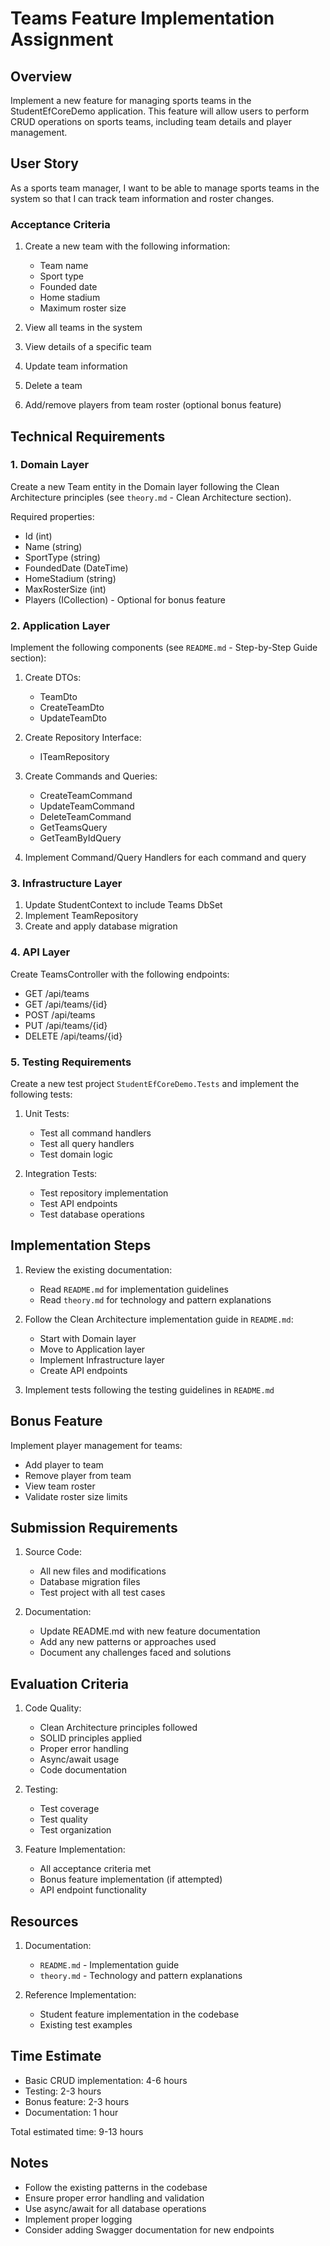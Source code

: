 # Teams Feature Implementation Assignment

## Overview
Implement a new feature for managing sports teams in the StudentEfCoreDemo application. This feature will allow users to perform CRUD operations on sports teams, including team details and player management.

## User Story
As a sports team manager, I want to be able to manage sports teams in the system so that I can track team information and roster changes.

### Acceptance Criteria
1. Create a new team with the following information:
   - Team name
   - Sport type
   - Founded date
   - Home stadium
   - Maximum roster size

2. View all teams in the system
3. View details of a specific team
4. Update team information
5. Delete a team
6. Add/remove players from team roster (optional bonus feature)

## Technical Requirements

### 1. Domain Layer
Create a new Team entity in the Domain layer following the Clean Architecture principles (see `theory.md` - Clean Architecture section).

Required properties:
- Id (int)
- Name (string)
- SportType (string)
- FoundedDate (DateTime)
- HomeStadium (string)
- MaxRosterSize (int)
- Players (ICollection<Player>) - Optional for bonus feature

### 2. Application Layer
Implement the following components (see `README.md` - Step-by-Step Guide section):

1. Create DTOs:
   - TeamDto
   - CreateTeamDto
   - UpdateTeamDto

2. Create Repository Interface:
   - ITeamRepository

3. Create Commands and Queries:
   - CreateTeamCommand
   - UpdateTeamCommand
   - DeleteTeamCommand
   - GetTeamsQuery
   - GetTeamByIdQuery

4. Implement Command/Query Handlers for each command and query

### 3. Infrastructure Layer
1. Update StudentContext to include Teams DbSet
2. Implement TeamRepository
3. Create and apply database migration

### 4. API Layer
Create TeamsController with the following endpoints:
- GET /api/teams
- GET /api/teams/{id}
- POST /api/teams
- PUT /api/teams/{id}
- DELETE /api/teams/{id}

### 5. Testing Requirements
Create a new test project `StudentEfCoreDemo.Tests` and implement the following tests:

1. Unit Tests:
   - Test all command handlers
   - Test all query handlers
   - Test domain logic

2. Integration Tests:
   - Test repository implementation
   - Test API endpoints
   - Test database operations

## Implementation Steps

1. Review the existing documentation:
   - Read `README.md` for implementation guidelines
   - Read `theory.md` for technology and pattern explanations

2. Follow the Clean Architecture implementation guide in `README.md`:
   - Start with Domain layer
   - Move to Application layer
   - Implement Infrastructure layer
   - Create API endpoints

3. Implement tests following the testing guidelines in `README.md`

## Bonus Feature
Implement player management for teams:
- Add player to team
- Remove player from team
- View team roster
- Validate roster size limits

## Submission Requirements

1. Source Code:
   - All new files and modifications
   - Database migration files
   - Test project with all test cases

2. Documentation:
   - Update README.md with new feature documentation
   - Add any new patterns or approaches used
   - Document any challenges faced and solutions

## Evaluation Criteria

1. Code Quality:
   - Clean Architecture principles followed
   - SOLID principles applied
   - Proper error handling
   - Async/await usage
   - Code documentation

2. Testing:
   - Test coverage
   - Test quality
   - Test organization

3. Feature Implementation:
   - All acceptance criteria met
   - Bonus feature implementation (if attempted)
   - API endpoint functionality

## Resources

1. Documentation:
   - `README.md` - Implementation guide
   - `theory.md` - Technology and pattern explanations

2. Reference Implementation:
   - Student feature implementation in the codebase
   - Existing test examples

## Time Estimate
- Basic CRUD implementation: 4-6 hours
- Testing: 2-3 hours
- Bonus feature: 2-3 hours
- Documentation: 1 hour

Total estimated time: 9-13 hours

## Notes
- Follow the existing patterns in the codebase
- Ensure proper error handling and validation
- Use async/await for all database operations
- Implement proper logging
- Consider adding Swagger documentation for new endpoints 